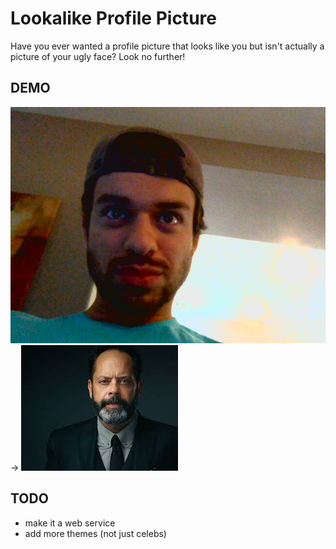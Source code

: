 # Lookalike Profile Picture

Have you ever wanted a profile picture that looks like you but isn't actually a picture of your ugly face? Look no further!

## DEMO
![](img/fausto.jpg) -> ![](celebrities/images%20(13).jpeg)
## TODO
- make it a web service
- add more themes (not just celebs)
